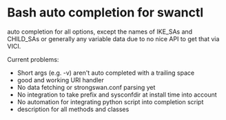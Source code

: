 Bash auto completion for swanctl
================================

auto completion for all options, except
the names of IKE_SAs and CHILD_SAs or generally any
variable data due to no nice API to get that via VICI.

Current problems:
* Short args (e.g. -v) aren't auto completed with a trailing space
* good and working URI handler
* No data fetching or strongswan.conf parsing yet
* No integration to take prefix and sysconfdir at install time into account
* No automation for integrating python script into completion script
* description for all methods and classes
